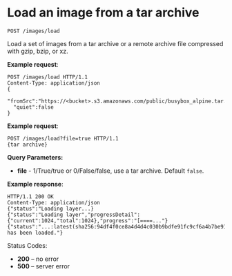# Load an image from a tar archive

`POST /images/load`

Load a set of images from a tar archive or a remote archive file compressed with gzip, bzip, or xz.

**Example request**:

    POST /images/load HTTP/1.1
    Content-Type: application/json
    {
      "fromSrc":"https://<bucket>.s3.amazonaws.com/public/busybox_alpine.tar.gz",
      "quiet":false
    }

**Example request**:

    POST /images/load?file=true HTTP/1.1
    {tar archive}

**Query Parameters:**

- **file** - 1/True/true or 0/False/false, use a tar archive. Default `false`.

**Example response**:

    HTTP/1.1 200 OK
    Content-Type: application/json
    {"status":"Loading layer...}
    {"status":"Loading layer","progressDetail":{"current":1024,"total":1024},"progress":"[====..."}
    {"status":"...:latest(sha256:94df4f0ce8a4d4d4c030b9bdfe91fc9cf6a4b7be914542315ef93a046d520614) has been loaded."}

Status Codes:

-   **200** – no error
-   **500** – server error
